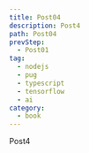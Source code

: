 ```yaml
---
title: Post04
description: Post4
path: Post04
prevStep:
  - Post01
tag:
  - nodejs
  - pug
  - typescript
  - tensorflow
  - ai
category:
  - book
---
```


Post4
